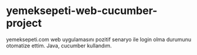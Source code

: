 # yemeksepeti-web-cucumber-project
 yemeksepeti.com web uygulamasını pozitif senaryo ile login olma durumunu otomatize ettim. Java, cucumber kullandım.
